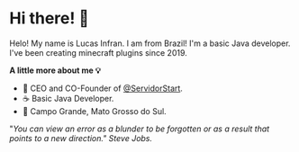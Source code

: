 # Hi there! 👋

Helo! My name is Lucas Infran. I am from Brazil! I'm a basic Java developer. I've been creating minecraft plugins since 2019.

**A little more about me 💡**
- 📗 CEO and CO-Founder of [@ServidorStart](https://github.com/ServidorStart).
-  ☕ Basic Java Developer.
- 🚩 Campo Grande, Mato Grosso do Sul.

"*You can view an error as a blunder to be forgotten or as a result that points to a new direction."
Steve Jobs.*


